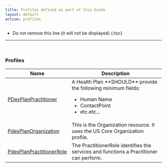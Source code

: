 ```yaml
---
title: Profiles defined as part of this Guide
layout: default
active: profiles
---
```


<!-- { :.no_toc } -->

<!-- TOC  the css styling for this is \pages\assets\css\project.css under 'markdown-toc'-->

* Do not remove this line (it will not be displayed)
{:toc}

<!-- end TOC -->

---
<br />

### Profiles

<table>
<thead>
<tr>
<th>Name</th>
<th>Description</th>
</tr>
</thead>
<tbody>
<tr>
<td><a href="StructureDefinition-pdexplanpractitioner.html">PDexPlanPractitioner</a></td>
<td>A Health Plan **SHOULD** provide the following minimum fields:

- Human Name
- ContactPoint
- etc.etc...

</td>
</tr>
<tr>
<td><a href="StructureDefinition-pdexplanorganization.html">PdexPlanOrganization</a></td>
<td>This is the Organization resource. It uses the US Core Organization profile. </td>
</tr>
<tr>
<td><a href="StructureDefinition-PdexPlanPractitionerRole.html">PdexPlanPractitionerRole</a></td>
<td>The PractitionerRole identifies the services and functions a Practitioner can perform.</td>
</tr>
</tbody>
</table>


